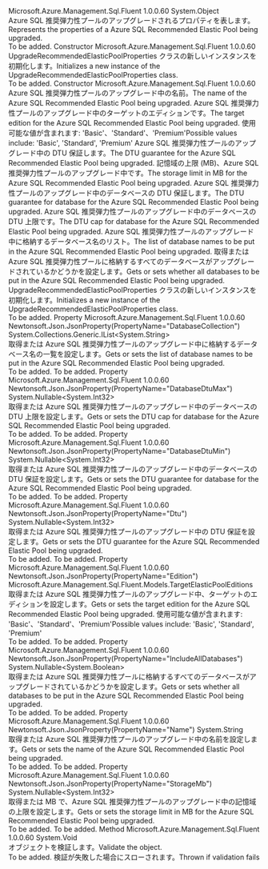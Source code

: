 <Type Name="UpgradeRecommendedElasticPoolProperties" FullName="Microsoft.Azure.Management.Sql.Fluent.Models.UpgradeRecommendedElasticPoolProperties">
  <TypeSignature Language="C#" Value="public class UpgradeRecommendedElasticPoolProperties" />
  <TypeSignature Language="ILAsm" Value=".class public auto ansi beforefieldinit UpgradeRecommendedElasticPoolProperties extends System.Object" />
  <TypeSignature Language="DocId" Value="T:Microsoft.Azure.Management.Sql.Fluent.Models.UpgradeRecommendedElasticPoolProperties" />
  <TypeSignature Language="VB.NET" Value="Public Class UpgradeRecommendedElasticPoolProperties" />
  <TypeSignature Language="F#" Value="type UpgradeRecommendedElasticPoolProperties = class" />
  <AssemblyInfo>
    <AssemblyName>Microsoft.Azure.Management.Sql.Fluent</AssemblyName>
    <AssemblyVersion>1.0.0.60</AssemblyVersion>
  </AssemblyInfo>
  <Base>
    <BaseTypeName>System.Object</BaseTypeName>
  </Base>
  <Interfaces />
  <Docs>
    <summary>
            <span data-ttu-id="49e8a-101">Azure SQL 推奨弾力性プールのアップグレードされるプロパティを表します。</span><span class="sxs-lookup"><span data-stu-id="49e8a-101">Represents the properties of a Azure SQL Recommended Elastic Pool being upgraded.</span></span>
            </summary>
    <remarks>To be added.</remarks>
  </Docs>
  <Members>
    <Member MemberName=".ctor">
      <MemberSignature Language="C#" Value="public UpgradeRecommendedElasticPoolProperties ();" />
      <MemberSignature Language="ILAsm" Value=".method public hidebysig specialname rtspecialname instance void .ctor() cil managed" />
      <MemberSignature Language="DocId" Value="M:Microsoft.Azure.Management.Sql.Fluent.Models.UpgradeRecommendedElasticPoolProperties.#ctor" />
      <MemberSignature Language="VB.NET" Value="Public Sub New ()" />
      <MemberType>Constructor</MemberType>
      <AssemblyInfo>
        <AssemblyName>Microsoft.Azure.Management.Sql.Fluent</AssemblyName>
        <AssemblyVersion>1.0.0.60</AssemblyVersion>
      </AssemblyInfo>
      <Parameters />
      <Docs>
        <summary>
            <span data-ttu-id="49e8a-102">UpgradeRecommendedElasticPoolProperties クラスの新しいインスタンスを初期化します。</span><span class="sxs-lookup"><span data-stu-id="49e8a-102">Initializes a new instance of the UpgradeRecommendedElasticPoolProperties class.</span></span>
            </summary>
        <remarks>To be added.</remarks>
      </Docs>
    </Member>
    <Member MemberName=".ctor">
      <MemberSignature Language="C#" Value="public UpgradeRecommendedElasticPoolProperties (string name, Microsoft.Azure.Management.Sql.Fluent.Models.TargetElasticPoolEditions edition, Nullable&lt;int&gt; dtu = null, Nullable&lt;int&gt; storageMb = null, Nullable&lt;int&gt; databaseDtuMin = null, Nullable&lt;int&gt; databaseDtuMax = null, System.Collections.Generic.IList&lt;string&gt; databaseCollection = null, Nullable&lt;bool&gt; includeAllDatabases = null);" />
      <MemberSignature Language="ILAsm" Value=".method public hidebysig specialname rtspecialname instance void .ctor(string name, valuetype Microsoft.Azure.Management.Sql.Fluent.Models.TargetElasticPoolEditions edition, valuetype System.Nullable`1&lt;int32&gt; dtu, valuetype System.Nullable`1&lt;int32&gt; storageMb, valuetype System.Nullable`1&lt;int32&gt; databaseDtuMin, valuetype System.Nullable`1&lt;int32&gt; databaseDtuMax, class System.Collections.Generic.IList`1&lt;string&gt; databaseCollection, valuetype System.Nullable`1&lt;bool&gt; includeAllDatabases) cil managed" />
      <MemberSignature Language="DocId" Value="M:Microsoft.Azure.Management.Sql.Fluent.Models.UpgradeRecommendedElasticPoolProperties.#ctor(System.String,Microsoft.Azure.Management.Sql.Fluent.Models.TargetElasticPoolEditions,System.Nullable{System.Int32},System.Nullable{System.Int32},System.Nullable{System.Int32},System.Nullable{System.Int32},System.Collections.Generic.IList{System.String},System.Nullable{System.Boolean})" />
      <MemberSignature Language="VB.NET" Value="Public Sub New (name As String, edition As TargetElasticPoolEditions, Optional dtu As Nullable(Of Integer) = null, Optional storageMb As Nullable(Of Integer) = null, Optional databaseDtuMin As Nullable(Of Integer) = null, Optional databaseDtuMax As Nullable(Of Integer) = null, Optional databaseCollection As IList(Of String) = null, Optional includeAllDatabases As Nullable(Of Boolean) = null)" />
      <MemberSignature Language="F#" Value="new Microsoft.Azure.Management.Sql.Fluent.Models.UpgradeRecommendedElasticPoolProperties : string * Microsoft.Azure.Management.Sql.Fluent.Models.TargetElasticPoolEditions * Nullable&lt;int&gt; * Nullable&lt;int&gt; * Nullable&lt;int&gt; * Nullable&lt;int&gt; * System.Collections.Generic.IList&lt;string&gt; * Nullable&lt;bool&gt; -&gt; Microsoft.Azure.Management.Sql.Fluent.Models.UpgradeRecommendedElasticPoolProperties" Usage="new Microsoft.Azure.Management.Sql.Fluent.Models.UpgradeRecommendedElasticPoolProperties (name, edition, dtu, storageMb, databaseDtuMin, databaseDtuMax, databaseCollection, includeAllDatabases)" />
      <MemberType>Constructor</MemberType>
      <AssemblyInfo>
        <AssemblyName>Microsoft.Azure.Management.Sql.Fluent</AssemblyName>
        <AssemblyVersion>1.0.0.60</AssemblyVersion>
      </AssemblyInfo>
      <Parameters>
        <Parameter Name="name" Type="System.String" />
        <Parameter Name="edition" Type="Microsoft.Azure.Management.Sql.Fluent.Models.TargetElasticPoolEditions" />
        <Parameter Name="dtu" Type="System.Nullable&lt;System.Int32&gt;" />
        <Parameter Name="storageMb" Type="System.Nullable&lt;System.Int32&gt;" />
        <Parameter Name="databaseDtuMin" Type="System.Nullable&lt;System.Int32&gt;" />
        <Parameter Name="databaseDtuMax" Type="System.Nullable&lt;System.Int32&gt;" />
        <Parameter Name="databaseCollection" Type="System.Collections.Generic.IList&lt;System.String&gt;" />
        <Parameter Name="includeAllDatabases" Type="System.Nullable&lt;System.Boolean&gt;" />
      </Parameters>
      <Docs>
        <param name="name"><span data-ttu-id="49e8a-103">Azure SQL 推奨弾力性プールのアップグレード中の名前。</span><span class="sxs-lookup"><span data-stu-id="49e8a-103">The name of the Azure SQL Recommended Elastic Pool being upgraded.</span></span></param>
        <param name="edition"><span data-ttu-id="49e8a-104">Azure SQL 推奨弾力性プールのアップグレード中のターゲットのエディションです。</span><span class="sxs-lookup"><span data-stu-id="49e8a-104">The target edition for the Azure SQL Recommended Elastic Pool being upgraded.</span></span> <span data-ttu-id="49e8a-105">使用可能な値が含まれます: 'Basic'、'Standard'、'Premium'</span><span class="sxs-lookup"><span data-stu-id="49e8a-105">Possible values include: 'Basic', 'Standard', 'Premium'</span></span></param>
        <param name="dtu"><span data-ttu-id="49e8a-106">Azure SQL 推奨弾力性プールのアップグレード中の DTU 保証します。</span><span class="sxs-lookup"><span data-stu-id="49e8a-106">The DTU guarantee for the Azure SQL Recommended Elastic Pool being upgraded.</span></span></param>
        <param name="storageMb"><span data-ttu-id="49e8a-107">記憶域の上限 (MB)、Azure SQL 推奨弾力性プールのアップグレード中です。</span><span class="sxs-lookup"><span data-stu-id="49e8a-107">The storage limit in MB for the Azure SQL Recommended Elastic Pool being upgraded.</span></span></param>
        <param name="databaseDtuMin"><span data-ttu-id="49e8a-108">Azure SQL 推奨弾力性プールのアップグレード中のデータベースの DTU 保証します。</span><span class="sxs-lookup"><span data-stu-id="49e8a-108">The DTU guarantee for database for the Azure SQL Recommended Elastic Pool being upgraded.</span></span></param>
        <param name="databaseDtuMax"><span data-ttu-id="49e8a-109">Azure SQL 推奨弾力性プールのアップグレード中のデータベースの DTU 上限です。</span><span class="sxs-lookup"><span data-stu-id="49e8a-109">The DTU cap for database for the Azure SQL Recommended Elastic Pool being upgraded.</span></span></param>
        <param name="databaseCollection"><span data-ttu-id="49e8a-110">Azure SQL 推奨弾力性プールのアップグレード中に格納するデータベース名のリスト。</span><span class="sxs-lookup"><span data-stu-id="49e8a-110">The list of database names to be put in the Azure SQL Recommended Elastic Pool being upgraded.</span></span></param>
        <param name="includeAllDatabases"><span data-ttu-id="49e8a-111">取得または Azure SQL 推奨弾力性プールに格納するすべてのデータベースがアップグレードされているかどうかを設定します。</span><span class="sxs-lookup"><span data-stu-id="49e8a-111">Gets or sets whether all databases to be put in the Azure SQL Recommended Elastic Pool being upgraded.</span></span></param>
        <summary>
            <span data-ttu-id="49e8a-112">UpgradeRecommendedElasticPoolProperties クラスの新しいインスタンスを初期化します。</span><span class="sxs-lookup"><span data-stu-id="49e8a-112">Initializes a new instance of the UpgradeRecommendedElasticPoolProperties class.</span></span>
            </summary>
        <remarks>To be added.</remarks>
      </Docs>
    </Member>
    <Member MemberName="DatabaseCollection">
      <MemberSignature Language="C#" Value="public System.Collections.Generic.IList&lt;string&gt; DatabaseCollection { get; set; }" />
      <MemberSignature Language="ILAsm" Value=".property instance class System.Collections.Generic.IList`1&lt;string&gt; DatabaseCollection" />
      <MemberSignature Language="DocId" Value="P:Microsoft.Azure.Management.Sql.Fluent.Models.UpgradeRecommendedElasticPoolProperties.DatabaseCollection" />
      <MemberSignature Language="VB.NET" Value="Public Property DatabaseCollection As IList(Of String)" />
      <MemberSignature Language="F#" Value="member this.DatabaseCollection : System.Collections.Generic.IList&lt;string&gt; with get, set" Usage="Microsoft.Azure.Management.Sql.Fluent.Models.UpgradeRecommendedElasticPoolProperties.DatabaseCollection" />
      <MemberType>Property</MemberType>
      <AssemblyInfo>
        <AssemblyName>Microsoft.Azure.Management.Sql.Fluent</AssemblyName>
        <AssemblyVersion>1.0.0.60</AssemblyVersion>
      </AssemblyInfo>
      <Attributes>
        <Attribute>
          <AttributeName>Newtonsoft.Json.JsonProperty(PropertyName="DatabaseCollection")</AttributeName>
        </Attribute>
      </Attributes>
      <ReturnValue>
        <ReturnType>System.Collections.Generic.IList&lt;System.String&gt;</ReturnType>
      </ReturnValue>
      <Docs>
        <summary>
            <span data-ttu-id="49e8a-113">取得または Azure SQL 推奨弾力性プールのアップグレード中に格納するデータベース名の一覧を設定します。</span><span class="sxs-lookup"><span data-stu-id="49e8a-113">Gets or sets the list of database names to be put in the Azure SQL Recommended Elastic Pool being upgraded.</span></span>
            </summary>
        <value>To be added.</value>
        <remarks>To be added.</remarks>
      </Docs>
    </Member>
    <Member MemberName="DatabaseDtuMax">
      <MemberSignature Language="C#" Value="public Nullable&lt;int&gt; DatabaseDtuMax { get; set; }" />
      <MemberSignature Language="ILAsm" Value=".property instance valuetype System.Nullable`1&lt;int32&gt; DatabaseDtuMax" />
      <MemberSignature Language="DocId" Value="P:Microsoft.Azure.Management.Sql.Fluent.Models.UpgradeRecommendedElasticPoolProperties.DatabaseDtuMax" />
      <MemberSignature Language="VB.NET" Value="Public Property DatabaseDtuMax As Nullable(Of Integer)" />
      <MemberSignature Language="F#" Value="member this.DatabaseDtuMax : Nullable&lt;int&gt; with get, set" Usage="Microsoft.Azure.Management.Sql.Fluent.Models.UpgradeRecommendedElasticPoolProperties.DatabaseDtuMax" />
      <MemberType>Property</MemberType>
      <AssemblyInfo>
        <AssemblyName>Microsoft.Azure.Management.Sql.Fluent</AssemblyName>
        <AssemblyVersion>1.0.0.60</AssemblyVersion>
      </AssemblyInfo>
      <Attributes>
        <Attribute>
          <AttributeName>Newtonsoft.Json.JsonProperty(PropertyName="DatabaseDtuMax")</AttributeName>
        </Attribute>
      </Attributes>
      <ReturnValue>
        <ReturnType>System.Nullable&lt;System.Int32&gt;</ReturnType>
      </ReturnValue>
      <Docs>
        <summary>
            <span data-ttu-id="49e8a-114">取得または Azure SQL 推奨弾力性プールのアップグレード中のデータベースの DTU 上限を設定します。</span><span class="sxs-lookup"><span data-stu-id="49e8a-114">Gets or sets the DTU cap for database for the Azure SQL Recommended Elastic Pool being upgraded.</span></span>
            </summary>
        <value>To be added.</value>
        <remarks>To be added.</remarks>
      </Docs>
    </Member>
    <Member MemberName="DatabaseDtuMin">
      <MemberSignature Language="C#" Value="public Nullable&lt;int&gt; DatabaseDtuMin { get; set; }" />
      <MemberSignature Language="ILAsm" Value=".property instance valuetype System.Nullable`1&lt;int32&gt; DatabaseDtuMin" />
      <MemberSignature Language="DocId" Value="P:Microsoft.Azure.Management.Sql.Fluent.Models.UpgradeRecommendedElasticPoolProperties.DatabaseDtuMin" />
      <MemberSignature Language="VB.NET" Value="Public Property DatabaseDtuMin As Nullable(Of Integer)" />
      <MemberSignature Language="F#" Value="member this.DatabaseDtuMin : Nullable&lt;int&gt; with get, set" Usage="Microsoft.Azure.Management.Sql.Fluent.Models.UpgradeRecommendedElasticPoolProperties.DatabaseDtuMin" />
      <MemberType>Property</MemberType>
      <AssemblyInfo>
        <AssemblyName>Microsoft.Azure.Management.Sql.Fluent</AssemblyName>
        <AssemblyVersion>1.0.0.60</AssemblyVersion>
      </AssemblyInfo>
      <Attributes>
        <Attribute>
          <AttributeName>Newtonsoft.Json.JsonProperty(PropertyName="DatabaseDtuMin")</AttributeName>
        </Attribute>
      </Attributes>
      <ReturnValue>
        <ReturnType>System.Nullable&lt;System.Int32&gt;</ReturnType>
      </ReturnValue>
      <Docs>
        <summary>
            <span data-ttu-id="49e8a-115">取得または Azure SQL 推奨弾力性プールのアップグレード中のデータベースの DTU 保証を設定します。</span><span class="sxs-lookup"><span data-stu-id="49e8a-115">Gets or sets the DTU guarantee for database for the Azure SQL Recommended Elastic Pool being upgraded.</span></span>
            </summary>
        <value>To be added.</value>
        <remarks>To be added.</remarks>
      </Docs>
    </Member>
    <Member MemberName="Dtu">
      <MemberSignature Language="C#" Value="public Nullable&lt;int&gt; Dtu { get; set; }" />
      <MemberSignature Language="ILAsm" Value=".property instance valuetype System.Nullable`1&lt;int32&gt; Dtu" />
      <MemberSignature Language="DocId" Value="P:Microsoft.Azure.Management.Sql.Fluent.Models.UpgradeRecommendedElasticPoolProperties.Dtu" />
      <MemberSignature Language="VB.NET" Value="Public Property Dtu As Nullable(Of Integer)" />
      <MemberSignature Language="F#" Value="member this.Dtu : Nullable&lt;int&gt; with get, set" Usage="Microsoft.Azure.Management.Sql.Fluent.Models.UpgradeRecommendedElasticPoolProperties.Dtu" />
      <MemberType>Property</MemberType>
      <AssemblyInfo>
        <AssemblyName>Microsoft.Azure.Management.Sql.Fluent</AssemblyName>
        <AssemblyVersion>1.0.0.60</AssemblyVersion>
      </AssemblyInfo>
      <Attributes>
        <Attribute>
          <AttributeName>Newtonsoft.Json.JsonProperty(PropertyName="Dtu")</AttributeName>
        </Attribute>
      </Attributes>
      <ReturnValue>
        <ReturnType>System.Nullable&lt;System.Int32&gt;</ReturnType>
      </ReturnValue>
      <Docs>
        <summary>
            <span data-ttu-id="49e8a-116">取得または Azure SQL 推奨弾力性プールのアップグレード中の DTU 保証を設定します。</span><span class="sxs-lookup"><span data-stu-id="49e8a-116">Gets or sets the DTU guarantee for the Azure SQL Recommended Elastic Pool being upgraded.</span></span>
            </summary>
        <value>To be added.</value>
        <remarks>To be added.</remarks>
      </Docs>
    </Member>
    <Member MemberName="Edition">
      <MemberSignature Language="C#" Value="public Microsoft.Azure.Management.Sql.Fluent.Models.TargetElasticPoolEditions Edition { get; set; }" />
      <MemberSignature Language="ILAsm" Value=".property instance valuetype Microsoft.Azure.Management.Sql.Fluent.Models.TargetElasticPoolEditions Edition" />
      <MemberSignature Language="DocId" Value="P:Microsoft.Azure.Management.Sql.Fluent.Models.UpgradeRecommendedElasticPoolProperties.Edition" />
      <MemberSignature Language="VB.NET" Value="Public Property Edition As TargetElasticPoolEditions" />
      <MemberSignature Language="F#" Value="member this.Edition : Microsoft.Azure.Management.Sql.Fluent.Models.TargetElasticPoolEditions with get, set" Usage="Microsoft.Azure.Management.Sql.Fluent.Models.UpgradeRecommendedElasticPoolProperties.Edition" />
      <MemberType>Property</MemberType>
      <AssemblyInfo>
        <AssemblyName>Microsoft.Azure.Management.Sql.Fluent</AssemblyName>
        <AssemblyVersion>1.0.0.60</AssemblyVersion>
      </AssemblyInfo>
      <Attributes>
        <Attribute>
          <AttributeName>Newtonsoft.Json.JsonProperty(PropertyName="Edition")</AttributeName>
        </Attribute>
      </Attributes>
      <ReturnValue>
        <ReturnType>Microsoft.Azure.Management.Sql.Fluent.Models.TargetElasticPoolEditions</ReturnType>
      </ReturnValue>
      <Docs>
        <summary>
            <span data-ttu-id="49e8a-117">取得または Azure SQL 推奨弾力性プールのアップグレード中、ターゲットのエディションを設定します。</span><span class="sxs-lookup"><span data-stu-id="49e8a-117">Gets or sets the target edition for the Azure SQL Recommended Elastic Pool being upgraded.</span></span> <span data-ttu-id="49e8a-118">使用可能な値が含まれます: 'Basic'、'Standard'、'Premium'</span><span class="sxs-lookup"><span data-stu-id="49e8a-118">Possible values include: 'Basic', 'Standard', 'Premium'</span></span>
            </summary>
        <value>To be added.</value>
        <remarks>To be added.</remarks>
      </Docs>
    </Member>
    <Member MemberName="IncludeAllDatabases">
      <MemberSignature Language="C#" Value="public Nullable&lt;bool&gt; IncludeAllDatabases { get; set; }" />
      <MemberSignature Language="ILAsm" Value=".property instance valuetype System.Nullable`1&lt;bool&gt; IncludeAllDatabases" />
      <MemberSignature Language="DocId" Value="P:Microsoft.Azure.Management.Sql.Fluent.Models.UpgradeRecommendedElasticPoolProperties.IncludeAllDatabases" />
      <MemberSignature Language="VB.NET" Value="Public Property IncludeAllDatabases As Nullable(Of Boolean)" />
      <MemberSignature Language="F#" Value="member this.IncludeAllDatabases : Nullable&lt;bool&gt; with get, set" Usage="Microsoft.Azure.Management.Sql.Fluent.Models.UpgradeRecommendedElasticPoolProperties.IncludeAllDatabases" />
      <MemberType>Property</MemberType>
      <AssemblyInfo>
        <AssemblyName>Microsoft.Azure.Management.Sql.Fluent</AssemblyName>
        <AssemblyVersion>1.0.0.60</AssemblyVersion>
      </AssemblyInfo>
      <Attributes>
        <Attribute>
          <AttributeName>Newtonsoft.Json.JsonProperty(PropertyName="IncludeAllDatabases")</AttributeName>
        </Attribute>
      </Attributes>
      <ReturnValue>
        <ReturnType>System.Nullable&lt;System.Boolean&gt;</ReturnType>
      </ReturnValue>
      <Docs>
        <summary>
            <span data-ttu-id="49e8a-119">取得または Azure SQL 推奨弾力性プールに格納するすべてのデータベースがアップグレードされているかどうかを設定します。</span><span class="sxs-lookup"><span data-stu-id="49e8a-119">Gets or sets whether all databases to be put in the Azure SQL Recommended Elastic Pool being upgraded.</span></span>
            </summary>
        <value>To be added.</value>
        <remarks>To be added.</remarks>
      </Docs>
    </Member>
    <Member MemberName="Name">
      <MemberSignature Language="C#" Value="public string Name { get; set; }" />
      <MemberSignature Language="ILAsm" Value=".property instance string Name" />
      <MemberSignature Language="DocId" Value="P:Microsoft.Azure.Management.Sql.Fluent.Models.UpgradeRecommendedElasticPoolProperties.Name" />
      <MemberSignature Language="VB.NET" Value="Public Property Name As String" />
      <MemberSignature Language="F#" Value="member this.Name : string with get, set" Usage="Microsoft.Azure.Management.Sql.Fluent.Models.UpgradeRecommendedElasticPoolProperties.Name" />
      <MemberType>Property</MemberType>
      <AssemblyInfo>
        <AssemblyName>Microsoft.Azure.Management.Sql.Fluent</AssemblyName>
        <AssemblyVersion>1.0.0.60</AssemblyVersion>
      </AssemblyInfo>
      <Attributes>
        <Attribute>
          <AttributeName>Newtonsoft.Json.JsonProperty(PropertyName="Name")</AttributeName>
        </Attribute>
      </Attributes>
      <ReturnValue>
        <ReturnType>System.String</ReturnType>
      </ReturnValue>
      <Docs>
        <summary>
            <span data-ttu-id="49e8a-120">取得または Azure SQL 推奨弾力性プールのアップグレード中の名前を設定します。</span><span class="sxs-lookup"><span data-stu-id="49e8a-120">Gets or sets the name of the Azure SQL Recommended Elastic Pool being upgraded.</span></span>
            </summary>
        <value>To be added.</value>
        <remarks>To be added.</remarks>
      </Docs>
    </Member>
    <Member MemberName="StorageMb">
      <MemberSignature Language="C#" Value="public Nullable&lt;int&gt; StorageMb { get; set; }" />
      <MemberSignature Language="ILAsm" Value=".property instance valuetype System.Nullable`1&lt;int32&gt; StorageMb" />
      <MemberSignature Language="DocId" Value="P:Microsoft.Azure.Management.Sql.Fluent.Models.UpgradeRecommendedElasticPoolProperties.StorageMb" />
      <MemberSignature Language="VB.NET" Value="Public Property StorageMb As Nullable(Of Integer)" />
      <MemberSignature Language="F#" Value="member this.StorageMb : Nullable&lt;int&gt; with get, set" Usage="Microsoft.Azure.Management.Sql.Fluent.Models.UpgradeRecommendedElasticPoolProperties.StorageMb" />
      <MemberType>Property</MemberType>
      <AssemblyInfo>
        <AssemblyName>Microsoft.Azure.Management.Sql.Fluent</AssemblyName>
        <AssemblyVersion>1.0.0.60</AssemblyVersion>
      </AssemblyInfo>
      <Attributes>
        <Attribute>
          <AttributeName>Newtonsoft.Json.JsonProperty(PropertyName="StorageMb")</AttributeName>
        </Attribute>
      </Attributes>
      <ReturnValue>
        <ReturnType>System.Nullable&lt;System.Int32&gt;</ReturnType>
      </ReturnValue>
      <Docs>
        <summary>
            <span data-ttu-id="49e8a-121">取得または MB で、Azure SQL 推奨弾力性プールのアップグレード中の記憶域の上限を設定します。</span><span class="sxs-lookup"><span data-stu-id="49e8a-121">Gets or sets the storage limit in MB for the Azure SQL Recommended Elastic Pool being upgraded.</span></span>
            </summary>
        <value>To be added.</value>
        <remarks>To be added.</remarks>
      </Docs>
    </Member>
    <Member MemberName="Validate">
      <MemberSignature Language="C#" Value="public virtual void Validate ();" />
      <MemberSignature Language="ILAsm" Value=".method public hidebysig newslot virtual instance void Validate() cil managed" />
      <MemberSignature Language="DocId" Value="M:Microsoft.Azure.Management.Sql.Fluent.Models.UpgradeRecommendedElasticPoolProperties.Validate" />
      <MemberSignature Language="VB.NET" Value="Public Overridable Sub Validate ()" />
      <MemberSignature Language="F#" Value="abstract member Validate : unit -&gt; unit&#xA;override this.Validate : unit -&gt; unit" Usage="upgradeRecommendedElasticPoolProperties.Validate " />
      <MemberType>Method</MemberType>
      <AssemblyInfo>
        <AssemblyName>Microsoft.Azure.Management.Sql.Fluent</AssemblyName>
        <AssemblyVersion>1.0.0.60</AssemblyVersion>
      </AssemblyInfo>
      <ReturnValue>
        <ReturnType>System.Void</ReturnType>
      </ReturnValue>
      <Parameters />
      <Docs>
        <summary>
            <span data-ttu-id="49e8a-122">オブジェクトを検証します。</span><span class="sxs-lookup"><span data-stu-id="49e8a-122">Validate the object.</span></span>
            </summary>
        <remarks>To be added.</remarks>
        <exception cref="T:Microsoft.Rest.ValidationException">
            <span data-ttu-id="49e8a-123">検証が失敗した場合にスローされます。</span><span class="sxs-lookup"><span data-stu-id="49e8a-123">Thrown if validation fails</span></span>
            </exception>
      </Docs>
    </Member>
  </Members>
</Type>